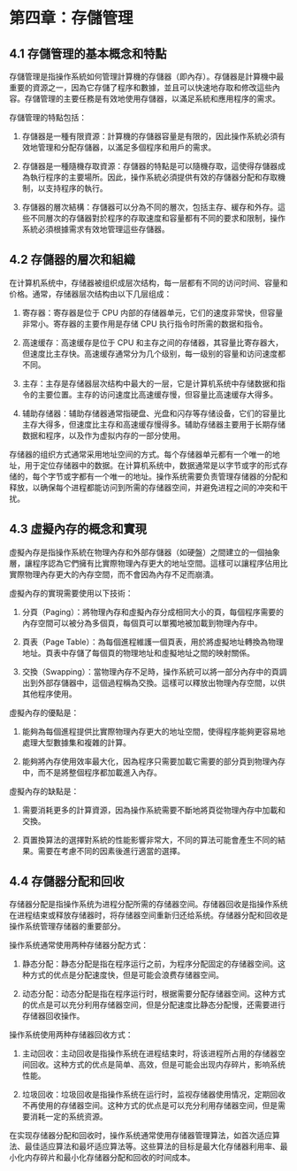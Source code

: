 # 第四章：存儲管理

## 4.1 存儲管理的基本概念和特點

存儲管理是指操作系統如何管理計算機的存儲器（即內存）。存儲器是計算機中最重要的資源之一，因為它存儲了程序和數據，並且可以快速地存取和修改這些內容。存儲管理的主要任務是有效地使用存儲器，以滿足系統和應用程序的需求。

存儲管理的特點包括：

1. 存儲器是一種有限資源：計算機的存儲器容量是有限的，因此操作系統必須有效地管理和分配存儲器，以滿足多個程序和用戶的需求。

2. 存儲器是一種隨機存取資源：存儲器的特點是可以隨機存取，這使得存儲器成為執行程序的主要場所。因此，操作系統必須提供有效的存儲器分配和存取機制，以支持程序的執行。

3. 存儲器的層次結構：存儲器可以分為不同的層次，包括主存、緩存和外存。這些不同層次的存儲器對於程序的存取速度和容量都有不同的要求和限制，操作系統必須根據需求有效地管理這些存儲器。

## 4.2 存儲器的層次和組織

在计算机系统中，存储器被组织成层次结构，每一层都有不同的访问时间、容量和价格。通常，存储器层次结构由以下几层组成：

1. 寄存器：寄存器是位于 CPU 内部的存储器单元，它们的速度非常快，但容量非常小。寄存器的主要作用是存储 CPU 执行指令时所需的数据和指令。

2. 高速缓存：高速缓存是位于 CPU 和主存之间的存储器，其容量比寄存器大，但速度比主存快。高速缓存通常分为几个级别，每一级别的容量和访问速度都不同。

3. 主存：主存是存储器层次结构中最大的一层，它是计算机系统中存储数据和指令的主要位置。主存的访问速度比高速缓存慢，但容量比高速缓存大得多。

4. 辅助存储器：辅助存储器通常指硬盘、光盘和闪存等存储设备，它们的容量比主存大得多，但速度比主存和高速缓存慢得多。辅助存储器主要用于长期存储数据和程序，以及作为虚拟内存的一部分使用。

存储器的组织方式通常采用地址空间的方式。每个存储器单元都有一个唯一的地址，用于定位存储器中的数据。在计算机系统中，数据通常是以字节或字的形式存储的，每个字节或字都有一个唯一的地址。操作系统需要负责管理存储器的分配和释放，以确保每个进程都能访问到所需的存储器空间，并避免进程之间的冲突和干扰。

## 4.3 虛擬內存的概念和實現

虛擬內存是指操作系統在物理內存和外部存儲器（如硬盤）之間建立的一個抽象層，讓程序認為它們擁有比實際物理內存更大的地址空間。這樣可以讓程序佔用比實際物理內存更大的內存空間，而不會因為內存不足而崩潰。

虛擬內存的實現需要使用以下技術：

1. 分頁（Paging）：將物理內存和虛擬內存分成相同大小的頁，每個程序需要的內存空間可以被分為多個頁，每個頁可以單獨地被加載到物理內存中。

2. 頁表（Page Table）：為每個進程維護一個頁表，用於將虛擬地址轉換為物理地址。頁表中存儲了每個頁的物理地址和虛擬地址之間的映射關係。

3. 交換（Swapping）：當物理內存不足時，操作系統可以將一部分內存中的頁調出到外部存儲器中，這個過程稱為交換。這樣可以釋放出物理內存空間，以供其他程序使用。

虛擬內存的優點是：

1. 能夠為每個進程提供比實際物理內存更大的地址空間，使得程序能夠更容易地處理大型數據集和複雜的計算。

2. 能夠將內存使用效率最大化，因為程序只需要加載它需要的部分頁到物理內存中，而不是將整個程序都加載進入內存。

虛擬內存的缺點是：

1. 需要消耗更多的計算資源，因為操作系統需要不斷地將頁從物理內存中加載和交換。

2. 頁置換算法的選擇對系統的性能影響非常大，不同的算法可能會產生不同的結果。需要在考慮不同的因素後進行適當的選擇。

## 4.4 存儲器分配和回收

存储器分配是指操作系统为进程分配所需的存储器空间。存储器回收是指操作系统在进程结束或释放存储器时，将存储器空间重新归还给系统。存储器分配和回收是操作系统管理存储器的重要部分。

操作系统通常使用两种存储器分配方式：

1. 静态分配：静态分配是指在程序运行之前，为程序分配固定的存储器空间。这种方式的优点是分配速度快，但是可能会浪费存储器空间。

2. 动态分配：动态分配是指在程序运行时，根据需要分配存储器空间。这种方式的优点是可以充分利用存储器空间，但是分配速度比静态分配慢，还需要进行存储器回收操作。

操作系统使用两种存储器回收方式：

1. 主动回收：主动回收是指操作系统在进程结束时，将该进程所占用的存储器空间回收。这种方式的优点是简单、高效，但是可能会出现内存碎片，影响系统性能。

2. 垃圾回收：垃圾回收是指操作系统在运行时，监视存储器使用情况，定期回收不再使用的存储器空间。这种方式的优点是可以充分利用存储器空间，但是需要消耗一定的系统资源。

在实现存储器分配和回收时，操作系统通常使用存储器管理算法，如首次适应算法、最佳适应算法和最坏适应算法等。这些算法的目标是最大化存储器利用率、最小化内存碎片和最小化存储器分配和回收的时间成本。
